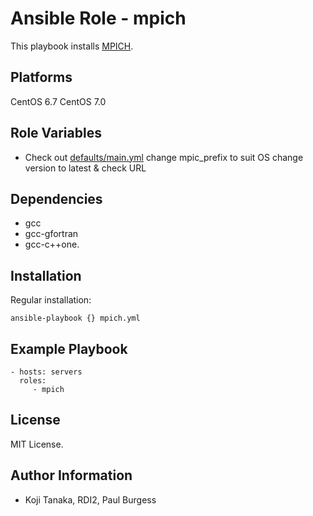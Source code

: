 Ansible Role - mpich
=====================

This playbook installs [MPICH](http://www.mpich.org/).

Platforms
---------

CentOS 6.7
CentOS 7.0

Role Variables
--------------

- Check out [defaults/main.yml](defaults/main.yml)
	change mpic_prefix to suit OS
	change version to latest & check URL

Dependencies
------------

  - gcc
  - gcc-gfortran
  - gcc-c++one.

Installation
------------

Regular installation:

```
ansible-playbook {} mpich.yml
```

Example Playbook
----------------

    - hosts: servers
      roles:
         - mpich

License
-------

MIT License.

Author Information
------------------

- Koji Tanaka, RDI2, Paul Burgess
